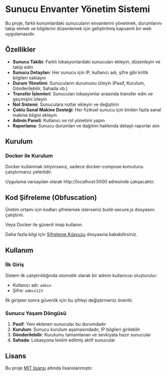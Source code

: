 # Sunucu Envanter Yönetim Sistemi

Bu proje, farklı konumlardaki sunucuların envanterini yönetmek, durumlarını takip etmek ve bilgilerini düzenlemek için geliştirilmiş kapsamlı bir web uygulamasıdır.

## Özellikler

- **Sunucu Takibi**: Farklı lokasyonlardaki sunucuları ekleyin, düzenleyin ve takip edin
- **Sunucu Detayları**: Her sunucu için IP, kullanıcı adı, şifre gibi kritik bilgileri saklayın
- **Durum Yönetimi**: Sunucuların durumunu izleyin (Pasif, Kurulum, Gönderilebilir, Sahada vb.)
- **Transfer İşlemleri**: Sunucuları lokasyonlar arasında transfer edin ve geçmişini izleyin
- **Not Sistemi**: Sunuculara notlar ekleyin ve değiştirin
- **Çoklu Sanal Makine Desteği**: Her fiziksel sunucu için birden fazla sanal makine bilgisi ekleyin
- **Admin Paneli**: Kullanıcı ve rol yönetimi yapın
- **Raporlama**: Sunucu durumları ve dağılımı hakkında detaylı raporlar alın
## Kurulum

### Docker ile Kurulum

Docker kullanmak istiyorsanız, sadece docker-compose komutunu çalıştırmanız yeterlidir.

Uygulama varsayılan olarak http://localhost:5000 adresinde çalışacaktır.

## Kod Şifreleme (Obfuscation)

Üretim ortamı için kodları şifrelemek isterseniz build-secure.js dosyasını çalıştırın.

Veya Docker ile güvenli imajı kullanın.

Daha fazla bilgi için [Şifreleme Kılavuzu](README-OBFUSCATION.md) dosyasına bakabilirsiniz.

## Kullanım

### İlk Giriş

Sistem ilk çalıştırıldığında otomatik olarak bir admin kullanıcısı oluşturulur:

- Kullanıcı adı: `admin`
- Şifre: `admin123`

İlk girişten sonra güvenlik için bu şifreyi değiştirmeniz önerilir.

### Sunucu Yaşam Döngüsü

1. **Pasif**: Yeni eklenen sunucular bu durumdadır
2. **Kurulum**: Sunucu kurulum aşamasındadır, IP bilgileri girilebilir
3. **Gönderilebilir**: Kurulumu tamamlanan ve sevkiyata hazır sunucular
4. **Sahada**: Lokasyona teslim edilmiş aktif sunucular

## Lisans

Bu proje [MIT lisansı](LICENSE) altında lisanslanmıştır.
